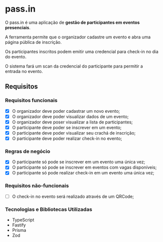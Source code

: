 # pass.in

O pass.in é uma aplicação de **gestão de participantes em eventos presenciais**.

A ferramenta permite que o organizador cadastre um evento e abra uma página pública de inscrição.

Os participantes inscritos podem emitir uma credencial para check-in no dia do evento.

O sistema fará um scan da credencial do participante para permitir a entrada no evento.

## Requisitos

### Requisitos funcionais

- [x]  O organizador deve poder cadastrar um novo evento;
- [x]  O organizador deve poder visualizar dados de um evento;
- [x]  O organizador deve poser visualizar a lista de participantes;
- [x]  O participante deve poder se inscrever em um evento;
- [x]  O participante deve poder visualizar seu crachá de inscrição;
- [x]  O participante deve poder realizar check-in no evento;

### Regras de negócio

- [x]  O participante só pode se inscrever em um evento uma única vez;
- [x]  O participante só pode se inscrever em eventos com vagas disponíveis;
- [x]  O participante só pode realizar check-in em um evento uma única vez;

### Requisitos não-funcionais

- [ ]  O check-in no evento será realizado através de um QRCode;


### Tecnologias e Bibliotecas Utilizadas

- TypeScript
- Fastify
- Prisma
- Zod